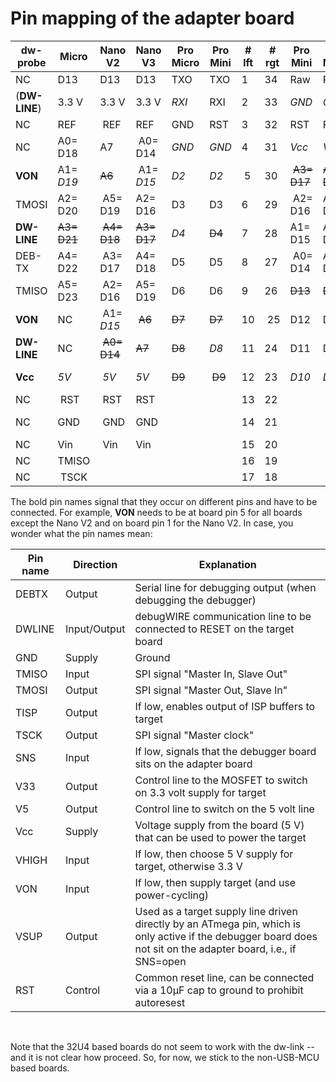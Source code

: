 # Pin mapping of the adapter board

dw-probe | Micro | Nano V2 | Nano V3 | Pro Micro | Pro Mini | # lft | # rgt | Pro Mini | Pro Micro | Nano V2+3 | Micro| dw-probe
--- | --- | --- |  --- | --- | --- | --- | --- | --- | --- | --- | --- | ---
NC | D13 | D13 | D13 | TXO | TXO | 1 | 34 | Raw | Raw | D12 | D12 | NC
(**DW-LINE**) | 3.3 V | 3.3 V | 3.3 V | *RXI* | RXI | 2 | 33 | *GND* | *GND* | *D11* | *D11* | **GND/ SNS** 
NC | REF | REF | REF | GND | RST | 3 | 32 | RST | RST | D10 | D10 | **RST** 
NC | A0= D18 | A7 | A0= D14 | *GND* | *GND* | 4 | 31 | *Vcc* | *Vcc* | <del>D9</del> | <del>D9</del> | **Vcc**
**VON** | A1= *D19* | <del>A6</del> | A1= *D15* | *D2* | *D2* | 5 | 30 | <del>A3= D17</del> | <del>A3= D17</del> | *D8* | <del>D8</del> | **DW- LINE**
TMOSI | A2= D20| A5= D19 | A2= D16 | D3 | D3 | 6 | 29 | A2= D16 | A2= D20 | D7 | D7 | VHIGH
**DW- LINE** | <del>A3= D21</del>| <del>A4= D18</del> | <del>A3= D17</del> | *D4* | <del>D4</del> | 7 | 28 | A1= D15 | A1= D19 | D6 | D6 | V5/ VSUP
DEB- TX | A4= D22| A3= D17 | A4= D18 | D5 | D5 | 8 | 27 | A0= D14 | A0= D18 | D5 | D5 | V33
TMISO | A5= D23| A2= D16 | A5= D19 | D6 | D6 | 9 | 26 | <del>D13</del> | <del>D15</del> | <del>D4</del> | *D4* | (**DW-LINE**) 
**VON** |NC| A1= *D15* | <del>A6</del> | <del>D7</del> | <del>D7</del> | 10 | 25 | D12 | D14 | D3 | D3 | TSCK
**DW- LINE** |NC| <del>A0= D14</del> | <del>A7</del> | <del>D8</del> | *D8* | 11 | 24 | D11 | D16 | D2 | D2 | TISP 
**Vcc** | *5V* | *5V* | *5V* | <del>D9</del> | <del>D9</del> | 12 | 23 | *D10* | *D10* | *GND* | *GND* | **GND/ SNS**
NC | RST | RST | RST |    |    | 13 | 22 |    |    | RST | RST | **RST** 
NC | GND | GND | GND |    |    | 14 | 21 |    |    | RXO | RXO | **DW-LINE** 
NC | Vin | Vin | Vin |    |    | 15 | 20 |    |    | TXI | TXI | NC 
NC | TMISO | | | | | 16 | 19 | | | | SS |NC
NC | TSCK  | | | | | 17 | 18| | | | TMOSI|NC

The bold pin names signal that they occur on different pins and have to be connected. For example, **VON** needs to be at board pin 5 for all boards except the Nano V2 and on board pin 1 for the Nano V2. In case, you wonder what the pin names mean:

Pin name | Direction | Explanation
--- | --- | ---
DEBTX | Output | Serial line for debugging output (when debugging the debugger) 
DWLINE | Input/Output | debugWIRE communication line to be connected to RESET on the target board
GND | Supply | Ground
TMISO | Input | SPI signal "Master In, Slave Out"
TMOSI | Output | SPI signal "Master Out, Slave In"
TISP | Output | If low, enables output of ISP buffers to target
TSCK | Output | SPI signal "Master clock"
SNS | Input | If low, signals that the debugger board sits on the adapter board
V33 | Output | Control line to the MOSFET to switch on 3.3 volt supply for target
V5  | Output | Control line to switch on the 5 volt line
Vcc | Supply | Voltage supply from the board (5 V) that can be used to power the target
VHIGH | Input | If low, then choose 5 V supply for target, otherwise 3.3 V 
VON | Input | If low, then supply target (and use power-cycling)
VSUP | Output | Used as a target supply line driven directly by an ATmega pin, which is only active if the debugger board does not sit on the adapter board, i.e., if SNS=open
RST | Control | Common reset line, can be connected via a 10µF cap to ground to prohibit autoresest 

​          

Note that the 32U4 based boards do not seem to work with the dw-link -- and it is not clear how proceed. So, for now,  we stick to the non-USB-MCU based boards.

